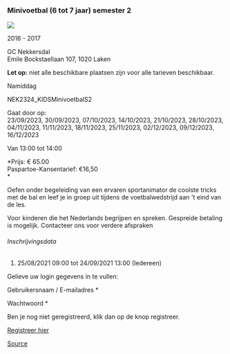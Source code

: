 ### Minivoetbal (6 tot 7 jaar) semester 2

![](https://s3-eu-west-1.amazonaws.com/os-kwdo/prod/vgc/images/activity/6308c0018e8a7_NEK20_Cursussen_c_Wim_Wetsels-045.jpg)

2016 - 2017

GC Nekkersdal  
Emile Bockstaellaan 107, 1020 Laken

**Let op:** niet alle beschikbare plaatsen zijn voor alle tarieven beschikbaar.

Namiddag

NEK2324_KIDSMinivoetbalS2

Gaat door op:  
23/09/2023, 30/09/2023, 07/10/2023, 14/10/2023, 21/10/2023, 28/10/2023, 04/11/2023, 11/11/2023, 18/11/2023, 25/11/2023, 02/12/2023, 09/12/2023, 16/12/2023

Van 13:00 tot 14:00

*Prijs: € 65.00  
Paspartoe-Kansentarief: €16,50  
*

Oefen onder begeleiding van een ervaren sportanimator de coolste tricks met de bal en leef je in groep uit tijdens de voetbalwedstrijd aan 't eind van de les.

Voor kinderen die het Nederlands begrijpen en spreken. Gespreide betaling is mogelijk. Contacteer ons voor verdere afspraken

###### Inschrijvingsdata

1.  25/08/2021 09:00 tot 24/09/2021 13:00 (Iedereen)

Gelieve uw login gegevens in te vullen:

Gebruikersnaam / E-mailadres * 

Wachtwoord * 

  

Ben je nog niet geregistreerd, klik dan op de knop registreer.

[Registreer hier](/registration)

[Source](https://tickets.vgc.be/activity/subscribe/NEK2324_KIDSMinivoetbalS2)